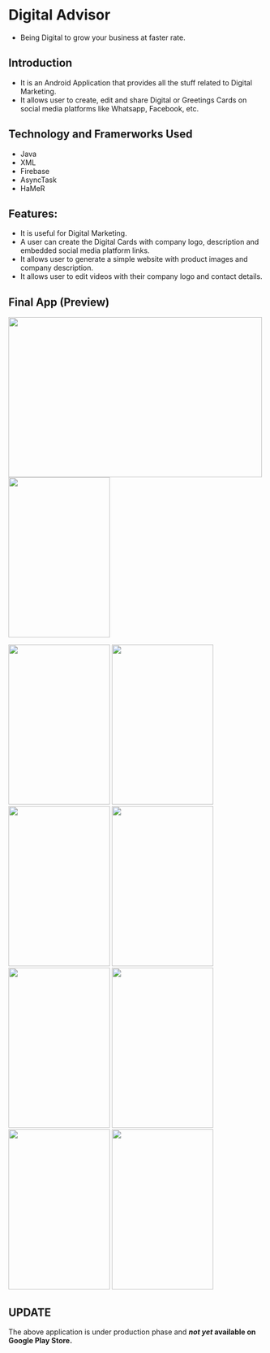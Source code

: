 # Digital Advisor

 - Being Digital to grow your business at faster rate.

## Introduction

- It is an Android Application that provides all the stuff related to Digital Marketing.
- It allows user to create, edit and share Digital or Greetings Cards on social media platforms like Whatsapp, Facebook, etc.


## Technology and Framerworks Used

- Java
- XML
- Firebase
- AsyncTask
- HaMeR

## Features: 

- It is useful for Digital Marketing.
- A user can create the Digital Cards with company logo, description and embedded social media platform links.
- It allows user to generate a simple website with product images and company description.
- It allows user to edit videos with their company logo and contact details.

## Final App (Preview)
<img src=https://i.ibb.co/6YcBDDb/20210206-174653.jpg width="500" height="315"> <img src=https://i.ibb.co/6bpMTPf/tia1767129093.png width="200" height="315">

 <img src="https://i.ibb.co/vVZ6yn4/Screenshot-20230110-030428-2.png"  width="200" height="315"> <img src="https://i.ibb.co/q9XssY3/tia368254829.png" width="200" height="315">
<img src="https://i.ibb.co/nDbCB0M/tia1425152290.png" width="200" height="315"> <img src="https://i.ibb.co/qxhWnwK/Screenshot-20230110-024817-2.png" width="200" height="315">
<img src="https://i.ibb.co/Ybxb8nz/Screenshot-20230110-023632-2.png" width="200" height="315"> <img src="https://i.ibb.co/PwKQvY9/Screenshot-20230110-023337-2.png" width="200" height="315"> <img src="https://i.ibb.co/TrD0KGH/Screenshot-20230110-023722-2.png"  width="200" height="315"> <img src="https://i.ibb.co/PwKQvY9/Screenshot-20230110-023337-2.png" width="200" height="315">


## **UPDATE** 
The above application is under production phase and **_not yet_ available on Google Play Store.**
